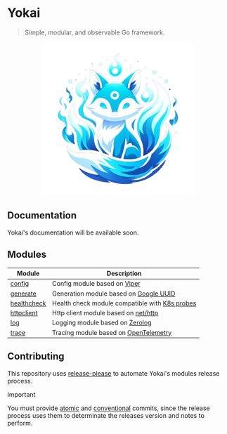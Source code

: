 # Yokai

> Simple, modular, and observable Go framework.

<p align="center">
  <img src="docs/images/yokai.png" width="350" height="350" />
</p>

## Documentation

Yokai's documentation will be available soon.

## Modules

| Module                             | Description                                                                                                                                             |
|------------------------------------|---------------------------------------------------------------------------------------------------------------------------------------------------------|
| [config](modules/config)           | Config module based on [Viper](https://github.com/spf13/viper)                                                                                          |
| [generate](modules/generate)       | Generation module based on [Google UUID](https://github.com/google/uuid)                                                                                |
| [healthcheck](modules/healthcheck) | Health check module compatible with [K8s probes](https://kubernetes.io/docs/tasks/configure-pod-container/configure-liveness-readiness-startup-probes/) |
| [httpclient](modules/httpclient)   | Http client module based on [net/http](https://pkg.go.dev/net/http)                                                                                     |
| [log](modules/log)                 | Logging module based on [Zerolog](https://github.com/rs/zerolog)                                                                                        |
| [trace](modules/trace)             | Tracing module based on [OpenTelemetry](https://github.com/open-telemetry/opentelemetry-go)                                                             |

## Contributing

This repository uses [release-please](https://github.com/googleapis/release-please) to automate Yokai's modules release process.

> [!IMPORTANT]
> You must provide [atomic](https://en.wikipedia.org/wiki/Atomic_commit#Revision_control) and [conventional](https://www.conventionalcommits.org/en/v1.0.0/) commits, since the release process uses them to determinate the releases version and notes to perform.
